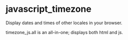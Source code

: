 # javascript_timezone
Display dates and times of other locales in your browser.

timezone_js.all is an all-in-one; displays both html and js.

